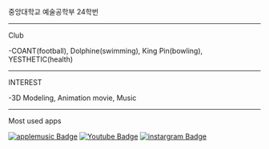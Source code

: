 중앙대학교 예술공학부 24학번
________________________________________________________________________________________________________________________________________________________________________________________________________
Club

-COANT(football), Dolphine(swimming), King Pin(bowling), YESTHETIC(health)
________________________________________________________________________________________________________________________________________________________________________________________________________
INTEREST

-3D Modeling, Animation movie, Music
________________________________________________________________________________________________________________________________________________________________________________________________________
Most used apps


[![applemusic Badge](https://img.shields.io/badge/applemusic-FA243C?style=flat-square&logo=applemusic&logoColor=red&link=https://www.applemusic.com)](https://www.applemusic.com)
[![Youtube Badge](https://img.shields.io/badge/Youtube-ff0000?style=flat-square&logo=youtube&link=https://www.youtube.com)](https://www.youtube.com)
[![instargram Badge](https://img.shields.io/badge/instargram-#E4405F?style=flat-square&logo=instargram&link=https://www.instargram.com/chysghb24/)](https://www.instargram.com/chysghb24/)
